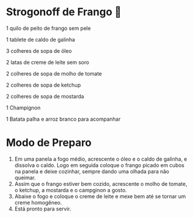 # Strogonoff de Frango :chicken:

1 quilo de peito de frango sem pele

1 tablete de caldo de galinha

3 colheres de sopa de óleo

2 latas de creme de leite sem soro

2 colheres de sopa de molho de tomate 

2 colheres de sopa de ketchup 

2 colheres de sopa de mostarda 

1 Champignon

1 Batata palha e arroz branco para acompanhar

# Modo de Preparo

1. Em uma panela a fogo médio, acrescente o óleo e o caldo de galinha, e dissolva o caldo. Logo em seguida coloque o frango picado em cubos na panela e deixe cozinhar, sempre dando uma olhada para não queimar.
2. Assim que o frango estiver bem cozido, acrescente o molho de tomate, o ketchup, a mostarda e o campginon a gosto.
3. Abaixe o fogo e coloque o creme de leite e mexe bem até se tornar um creme homogêneo.
4. Está pronto para servir.